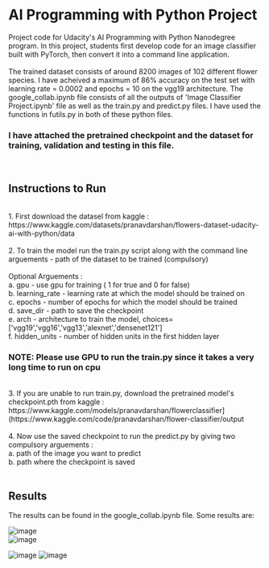 # AI Programming with Python Project

Project code for Udacity's AI Programming with Python Nanodegree program. In this project, students first develop code for an image classifier built with PyTorch, then convert it into a command line application. <br><br>
The trained dataset consists of around 8200 images of 102 different flower species. I have acheived a maximum of 86% accuracy on the test set with learning rate = 0.0002 and epochs = 10 on the vgg19 architecture. The google_collab.ipynb file consists of all the outputs of 'Image Classifier Project.ipynb' file as well as the train.py and predict.py files. I have used the functions in futils.py in both of these python files. <br>
<h3><b>I have attached the pretrained checkpoint and the dataset for training, validation and testing in this file.</b></h3><br>

<h2>Instructions to Run </h2>

<br>
1. First download the datasel from kaggle : https://www.kaggle.com/datasets/pranavdarshan/flowers-dataset-udacity-ai-with-python/data
<br><br>
2. To train the model run the train.py script along with the command line arguements - path of the dataset to be trained (compulsory) 
<br><br>
Optional Arguements : <br>
 a. gpu - use gpu for training ( 1 for true and 0 for false) <br>
 b. learning_rate - learning rate at which the model should be trained on <br>
 c. epochs - number of epochs for which the model should be trained <br>
 d. save_dir - path to save the checkpoint <br>
 e. arch - architecture to train the model, choices=['vgg19','vgg16','vgg13','alexnet','densenet121'] <br>
 f. hidden_units - number of hidden units in the first hidden layer 
<br>
<h3><B> NOTE: Please use GPU to run the train.py since it takes a very long time to run on cpu</B></h3><br>
3. If you are unable to run train.py, download the pretrained model's checkpoint.pth from kaggle : https://www.kaggle.com/models/pranavdarshan/flowerclassifier](https://www.kaggle.com/code/pranavdarshan/flower-classifier/output <br><br>
4. Now use the saved checkpoint to run the predict.py by giving two compulsory arguements :<br>
 a. path of the image you want to predict <br>
 b. path where the checkpoint is saved <br><br>

 <h2>Results</h2>
The results can be found in the google_collab.ipynb file. Some results are: <br>

![image](https://github.com/PranavDarshan/AI-Programming-With-Python-Udacity/assets/65911046/96f33d94-eaa7-4623-8d91-7d1193b4c1f2) <br>
![image](https://github.com/PranavDarshan/AI-Programming-With-Python-Udacity/assets/65911046/d6dec624-ec8e-435c-aad5-1fafcef959c6) <br>

![image](https://github.com/PranavDarshan/AI-Programming-With-Python-Udacity/assets/65911046/b8361904-a9df-4888-b282-b4f198ebee0f)
![image](https://github.com/PranavDarshan/AI-Programming-With-Python-Udacity/assets/65911046/50691317-e526-43ec-9aa9-f0235f7bee80)


